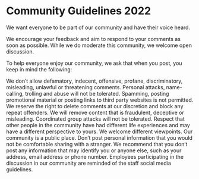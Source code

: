 # Community Guidelines 2022
We want everyone to be part of our community and have their voice heard.

We encourage your feedback and aim to respond to your comments as soon as possible. While we do moderate this community, we welcome open discussion. 

To help everyone enjoy our community, we ask that when you post, you keep in mind the following: 

We don’t allow defamatory, indecent, offensive, profane, discriminatory, misleading, unlawful or threatening comments. 
Personal attacks, name-calling, trolling and abuse will not be tolerated.
Spamming, posting promotional material or posting links to third party websites is not permitted.
We reserve the right to delete comments at our discretion and block any repeat offenders. We will remove content that is fraudulent, deceptive or misleading.
Coordinated group attacks will not be tolerated. 
Respect that other people in the community have had different life experiences and may have a different perspective to yours. We welcome different viewpoints.
Our community is a public place. Don’t post personal information that you would not be comfortable sharing with a stranger. We recommend that you don’t post any information that may identify you or anyone else, such as your address, email address or phone number.
Employees participating in the discussion in our community are reminded of the staff social media guidelines.
